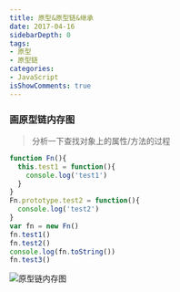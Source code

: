```yaml
---
title: 原型&原型链&继承
date: 2017-04-16
sidebarDepth: 0
tags:
- 原型
- 原型链
categories:
- JavaScript
isShowComments: true
---
```


### 

### 画原型链内存图
> 分析一下查找对象上的属性/方法的过程
```js
function Fn(){
  this.test1 = function(){
    console.log('test1')
  }
}
Fn.prototype.test2 = function(){
  console.log('test2')
}
var fn = new Fn()
fn.test1()
fn.test2()
console.log(fn.toString())
fn.test3()
```

![原型链内存图](/my-vue-press-blog/img/interview/check-value-memory.jpg)